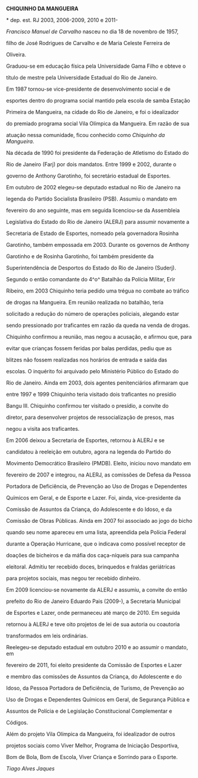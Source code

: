**CHIQUINHO DA MANGUEIRA**



\* dep. est. RJ 2003, 2006-2009, 2010 e 2011-



*Francisco Manuel de Carvalho* nasceu no dia 18 de novembro de 1957,

filho de José Rodrigues de Carvalho e de Maria Celeste Ferreira de

Oliveira.



Graduou-se em educação física pela Universidade Gama Filho e obteve o

título de mestre pela Universidade Estadual do Rio de Janeiro.



Em 1987 tornou-se vice-presidente de desenvolvimento social e de

esportes dentro do programa social mantido pela escola de samba Estação

Primeira de Mangueira, na cidade do Rio de Janeiro, e foi o idealizador

do premiado programa social Vila Olímpica da Mangueira. Em razão de sua

atuação nessa comunidade, ficou conhecido como *Chiquinho da Mangueira*.

Na década de 1990 foi presidente da Federação de Atletismo do Estado do

Rio de Janeiro (Farj) por dois mandatos. Entre 1999 e 2002, durante o

governo de Anthony Garotinho, foi secretário estadual de Esportes.



Em outubro de 2002 elegeu-se deputado estadual no Rio de Janeiro na

legenda do Partido Socialista Brasileiro (PSB). Assumiu o mandato em

fevereiro do ano seguinte, mas em seguida licenciou-se da Assembleia

Legislativa do Estado do Rio de Janeiro (ALERJ) para assumir novamente a

Secretaria de Estado de Esportes, nomeado pela governadora Rosinha

Garotinho, também empossada em 2003. Durante os governos de Anthony

Garotinho e de Rosinha Garotinho, foi também presidente da

Superintendência de Desportos do Estado do Rio de Janeiro (Suderj).



Segundo o então comandante do 4^o^ Batalhão da Polícia Militar, Erir

Ribeiro, em 2003 Chiquinho teria pedido uma trégua no combate ao tráfico

de drogas na Mangueira. Em reunião realizada no batalhão, teria

solicitado a redução do número de operações policiais, alegando estar

sendo pressionado por traficantes em razão da queda na venda de drogas.

Chiquinho confirmou a reunião, mas negou a acusação, e afirmou que, para

evitar que crianças fossem feridas por balas perdidas, pediu que as

blitzes não fossem realizadas nos horários de entrada e saída das

escolas. O inquérito foi arquivado pelo Ministério Público do Estado do

Rio de Janeiro. Ainda em 2003, dois agentes penitenciários afirmaram que

entre 1997 e 1999 Chiquinho teria visitado dois traficantes no presídio

Bangu III. Chiquinho confirmou ter visitado o presídio, a convite do

diretor, para desenvolver projetos de ressocialização de presos, mas

negou a visita aos traficantes.



Em 2006 deixou a Secretaria de Esportes, retornou à ALERJ e se

candidatou à reeleição em outubro, agora na legenda do Partido do

Movimento Democrático Brasileiro (PMDB). Eleito, iniciou novo mandato em

fevereiro de 2007 e integrou, na ALERJ, as comissões de Defesa da Pessoa

Portadora de Deficiência, de Prevenção ao Uso de Drogas e Dependentes

Químicos em Geral, e de Esporte e Lazer. Foi, ainda, vice-presidente da

Comissão de Assuntos da Criança, do Adolescente e do Idoso, e da

Comissão de Obras Públicas. Ainda em 2007 foi associado ao jogo do bicho

quando seu nome apareceu em uma lista, apreendida pela Polícia Federal

durante a Operação Hurricane, que o indicava como possível receptor de

doações de bicheiros e da máfia dos caça-níqueis para sua campanha

eleitoral. Admitiu ter recebido doces, brinquedos e fraldas geriátricas

para projetos sociais, mas negou ter recebido dinheiro.



Em 2009 licenciou-se novamente da ALERJ e assumiu, a convite do então

prefeito do Rio de Janeiro Eduardo Pais (2009-), a Secretaria Municipal

de Esportes e Lazer, onde permaneceu até março de 2010. Em seguida

retornou à ALERJ e teve oito projetos de lei de sua autoria ou coautoria

transformados em leis ordinárias.



Reelegeu-se deputado estadual em outubro 2010 e ao assumir o mandato, em

fevereiro de 2011, foi eleito presidente da Comissão de Esportes e Lazer

e membro das comissões de Assuntos da Criança, do Adolescente e do

Idoso, da Pessoa Portadora de Deficiência, de Turismo, de Prevenção ao

Uso de Drogas e Dependentes Químicos em Geral, de Segurança Pública e

Assuntos de Polícia e de Legislação Constitucional Complementar e

Códigos.



Além do projeto Vila Olímpica da Mangueira, foi idealizador de outros

projetos sociais como Viver Melhor, Programa de Iniciação Desportiva,

Bom de Bola, Bom de Escola, Viver Criança e Sorrindo para o Esporte.



*Tiago Alves Jaques*



